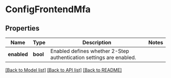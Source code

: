 # ConfigFrontendMfa

## Properties
Name | Type | Description | Notes
------------ | ------------- | ------------- | -------------
**enabled** | **bool** | Enabled defines whether 2-Step authentication settings are enabled. | 

[[Back to Model list]](../README.md#documentation-for-models) [[Back to API list]](../README.md#documentation-for-api-endpoints) [[Back to README]](../README.md)

